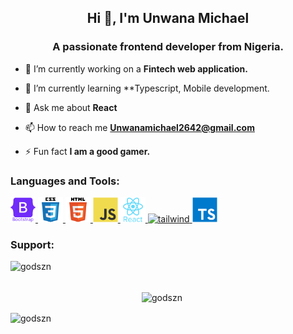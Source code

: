 <h2 align="center">Hi 👋, I'm Unwana Michael</h2>
<h3 align="center">A passionate frontend developer from Nigeria.</h3>

- 🔭 I’m currently working on a **Fintech web application.**

- 🌱 I’m currently learning **Typescript, Mobile development.

- 💬 Ask me about **React**

- 📫 How to reach me **Unwanamichael2642@gmail.com**

- ⚡ Fun fact **I am a good gamer.**
<p align="left">
</p>

<h3 align="left">Languages and Tools:</h3>
<p align="left"> <a href="https://getbootstrap.com" target="_blank" rel="noreferrer"> <img src="https://raw.githubusercontent.com/devicons/devicon/master/icons/bootstrap/bootstrap-plain-wordmark.svg" alt="bootstrap" width="40" height="40"/> </a> <a href="https://www.w3schools.com/css/" target="_blank" rel="noreferrer"> <img src="https://raw.githubusercontent.com/devicons/devicon/master/icons/css3/css3-original-wordmark.svg" alt="css3" width="40" height="40"/> </a> <a href="https://www.w3.org/html/" target="_blank" rel="noreferrer"> <img src="https://raw.githubusercontent.com/devicons/devicon/master/icons/html5/html5-original-wordmark.svg" alt="html5" width="40" height="40"/> </a> <a href="https://developer.mozilla.org/en-US/docs/Web/JavaScript" target="_blank" rel="noreferrer"> <img src="https://raw.githubusercontent.com/devicons/devicon/master/icons/javascript/javascript-original.svg" alt="javascript" width="40" height="40"/> </a> <a href="https://reactjs.org/" target="_blank" rel="noreferrer"> <img src="https://raw.githubusercontent.com/devicons/devicon/master/icons/react/react-original-wordmark.svg" alt="react" width="40" height="40"/> </a> <a href="https://tailwindcss.com/" target="_blank" rel="noreferrer"> <img src="https://www.vectorlogo.zone/logos/tailwindcss/tailwindcss-icon.svg" alt="tailwind" width="40" height="40"/> </a> <a href="https://www.typescriptlang.org/" target="_blank" rel="noreferrer"> <img src="https://raw.githubusercontent.com/devicons/devicon/master/icons/typescript/typescript-original.svg" alt="typescript" width="40" height="40"/> </a> </p>

<h3 align="left">Support:</h3>
<p><a href="https://www.buymeacoffee.com/godszn"> <img align="left" src="https://cdn.buymeacoffee.com/buttons/v2/default-yellow.png" height="50" width="210" alt="godszn" /></a></p><br><br>

<p><img align="center" src="https://github-readme-stats.vercel.app/api/top-langs?username=godszn&show_icons=true&locale=en&layout=compact" alt="godszn" /></p>

<p><img align="center" src="https://github-readme-streak-stats.herokuapp.com/?user=godszn&" alt="godszn" /></p>
